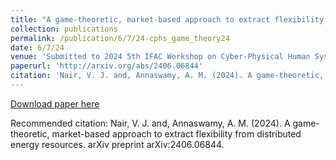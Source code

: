 ```yaml
---
title: "A game-theoretic, market-based approach to extract flexibility from distributed energy resources"
collection: publications
permalink: /publication/6/7/24-cphs_game_theory24
date: 6/7/24
venue: 'Submitted to 2024 5th IFAC Workshop on Cyber-Physical Human Systems'
paperurl: 'http://arxiv.org/abs/2406.06844'
citation: 'Nair, V. J. and, Annaswamy, A. M. (2024). A game-theoretic, market-based approach to extract flexibility from distributed energy resources. arXiv preprint arXiv:2406.06844.'
---
```


<a href='http://arxiv.org/abs/2406.06844'>Download paper here</a>

Recommended citation: Nair, V. J. and, Annaswamy, A. M. (2024). A game-theoretic, market-based approach to extract flexibility from distributed energy resources. arXiv preprint arXiv:2406.06844.